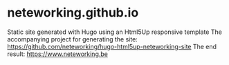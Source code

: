 # neteworking.github.io
Static site generated with Hugo using an Html5Up responsive template
The accompanying project for generating the site: https://github.com/neteworking/hugo-html5up-neteworking-site
The end result: https://www.neteworking.be
